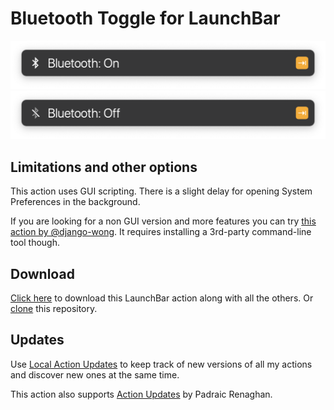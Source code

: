 # Bluetooth Toggle for LaunchBar

<img src="01.png" width="600"/>

<img src="02.png" width="600"/>

## Limitations and other options

This action uses GUI scripting. There is a slight delay for opening System Preferences in the background. 

If you are looking for a non GUI version and more features you can try [this action by @django-wong](https://github.com/django-wong/launchbar-bluetooth-devices#readme). It requires installing a 3rd-party command-line tool though.

## Download

[Click here](https://github.com/Ptujec/LaunchBar/archive/refs/heads/master.zip) to download this LaunchBar action along with all the others. Or [clone](https://docs.github.com/en/repositories/creating-and-managing-repositories/cloning-a-repository) this repository.

## Updates

Use [Local Action Updates](https://github.com/Ptujec/LaunchBar/tree/master/Local-Action-Updates#launchbar-action-local-action-updates) to keep track of new versions of all my actions and discover new ones at the same time. 

This action also supports [Action Updates](https://renaghan.com/launchbar/action-updates/) by Padraic Renaghan.